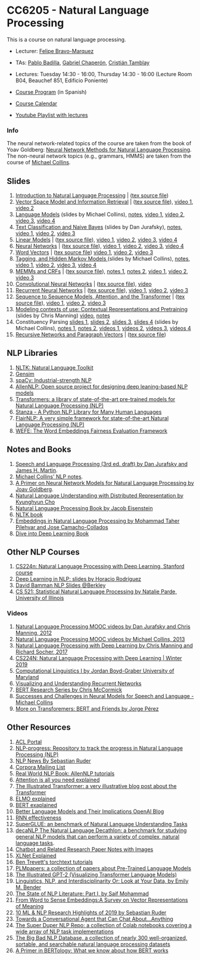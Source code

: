 # CC6205 - Natural Language Processing
This is a course on natural language processing.

* Lecturer: [Felipe Bravo-Marquez](https://felipebravom.com/)
* TAs: [Pablo Badilla](https://github.com/pabloBad), [Gabriel Chaperón](https://github.com/gchaperon), [Cristián Tamblay](https://github.com/cristian-tamblay)

* Lectures: Tuesday 14:30 - 16:00, Thursday 14:30 - 16:00  (Lecture Room B04, Beauchef 851, Edificio Poniente)

* [Course Program](https://docs.google.com/document/d/1DNja7nf0b26aRWF_gMNJf9L6SLtvtyFpucDhfcgG4d0/edit?usp=sharing) (in Spanish)

* [Course Calendar](calendar.md)

* [Youtube Playlist with lectures](https://www.youtube.com/playlist?list=PLppKo85eGXiXIh54H_qz48yHPHeNVJqBi)


### Info
The neural network-related topics of the course are taken from the book of Yoav Goldberg: 
[Neural Network Methods for Natural Language Processing](https://www.morganclaypool.com/doi/abs/10.2200/S00762ED1V01Y201703HLT037). The non-neural network topics (e.g., grammars, HMMS) are taken from the course of [Michael Collins](http://www.cs.columbia.edu/~mcollins/). 



## Slides

1. [Introduction to Natural Language Processing](slides/NLP-introduction.pdf) | ([tex source file](slides/NLP-introduction.tex))
1. [Vector Space Model and Information Retrieval](slides/NLP-IR.pdf) | ([tex source file](slides/NLP-IR.tex)), [video 1](https://www.youtube.com/watch?v=FXIVClF370w&list=PLppKo85eGXiXIh54H_qz48yHPHeNVJqBi&index=2&t=0s), [video 2](https://www.youtube.com/watch?v=f8nG1EMmPZk&list=PLppKo85eGXiXIh54H_qz48yHPHeNVJqBi&index=2)
2. [Language Models](http://www.cs.columbia.edu/~mcollins/cs4705-spring2019/slides/lmslides.pdf) (slides by Michael Collins), [notes](http://www.cs.columbia.edu/~mcollins/lm-spring2013.pdf), [video 1](https://www.youtube.com/watch?v=9E2jJ6kcb4Y&list=PLppKo85eGXiXIh54H_qz48yHPHeNVJqBi&index=3), [video 2](https://www.youtube.com/watch?v=ZWqbEQXLra0&list=PLppKo85eGXiXIh54H_qz48yHPHeNVJqBi&index=4), [video 3](https://www.youtube.com/watch?v=tsumFqwFlaA&list=PLppKo85eGXiXIh54H_qz48yHPHeNVJqBi&index=5), [video 4](https://www.youtube.com/watch?v=s3TWdv4sqkg&list=PLppKo85eGXiXIh54H_qz48yHPHeNVJqBi&index=6)
2. [Text Classification and Naive Bayes](https://web.stanford.edu/~jurafsky/slp3/slides/7_NB.pdf) (slides by Dan Jurafsky), [notes](https://web.stanford.edu/~jurafsky/slp3/4.pdf), [video 1](https://youtu.be/kG9BK9Oy1hU), [video 2](https://youtu.be/Iqte5kKHvzE), [video 3](https://youtu.be/TSJg0_X3Abk)
2. [Linear Models](slides/NLP-linear.pdf) | ([tex source file](slides/NLP-linear.tex)), [video 1](https://youtu.be/zhBxDsNLZEA), [video 2](https://youtu.be/Fooua_uaWSE), [video 3](https://youtu.be/DqbzhdQa1eQ), [video 4](https://youtu.be/1nfWWXqfAzA)
2. [Neural Networks](slides/NLP-neural.pdf) | ([tex source file](slides/NLP-neural.tex)), [video 1](https://youtu.be/oHZHA8h2xN0), [video 2](https://youtu.be/2lXank0W6G4), [video 3](https://youtu.be/BUDIi9qItzY), [video 4](https://youtu.be/KKN2Ipy-vGk)       
3. [Word Vectors](slides/NLP-wordvectors.pdf) | ([tex source file](slides/NLP-wordvectors.tex)) [video 1](https://youtu.be/wtwUsJMC9CA), [video 2](https://youtu.be/XDxzQ7JU95U), [video 3](https://youtu.be/Ikyc3DRVodk)
2. [Tagging, and Hidden Markov Models ](http://www.cs.columbia.edu/~mcollins/cs4705-spring2019/slides/tagging.pdf) (slides by Michael Collins), [notes](http://www.cs.columbia.edu/~mcollins/hmms-spring2013.pdf), [video 1](https://youtu.be/-ngfOZz8yK0), [video 2](https://youtu.be/PLoLKQwkONw), [video 3](https://youtu.be/aaa5Qoi8Vco), [video 4](https://youtu.be/4pKWIDkF_6Y)       
4. [MEMMs and CRFs](slides/NLP-CRF.pdf) | ([tex source file](slides/NLP-CRF.tex)), [notes 1](http://www.cs.columbia.edu/~mcollins/crf.pdf), [notes 2](http://www.cs.columbia.edu/~mcollins/fb.pdf), [video 1](https://youtu.be/qlI-4lSUDkg), [video 2](https://youtu.be/PLoLKQwkONw), [video 3](https://youtu.be/ZpUwDy6o28Y)
4. [Convolutional Neural Networks](slides/NLP-CNN.pdf) | ([tex source file](slides/NLP-CNN.tex)), [video](https://youtu.be/lLZW5Fn40r8)
5. [Recurrent Neural Networks](slides/NLP-RNN.pdf) | ([tex source file](slides/NLP-RNN.tex)), [video 1](https://youtu.be/BmhjUkzz3nk), [video 2](https://youtu.be/z43YFR1iIvk), [video 3](https://youtu.be/7L5JxQdwNJk)
6. [Sequence to Sequence Models, Attention, and the Transformer](slides/NLP-seq2seq.pdf) | ([tex source file](slides/NLP-seq2seq.tex)), [video 1](https://youtu.be/OpKxRjISqmM), [video 2](https://youtu.be/WQ7ihm5voB0), [video 3](https://youtu.be/8RE23Uq8rU0)
7. [Modeling contexts of use: Contextual Representations and Pretraining](slides/contextual-representations.pdf) (slides by Chris Manning) [video](https://youtu.be/S-CspeZ8FHc), [notes](https://arxiv.org/pdf/1902.06006.pdf)
2. Constituency Parsing [slides 1](http://www.cs.columbia.edu/~mcollins/cs4705-spring2019/slides/parsing1.pdf), [slides 2](http://www.cs.columbia.edu/~mcollins/cs4705-spring2019/slides/parsing2.pdf), [slides 3](http://www.cs.columbia.edu/~mcollins/cs4705-spring2019/slides/parsing2.2.pdf), [slides 4](http://www.cs.columbia.edu/~mcollins/cs4705-spring2019/slides/parsing3.pdf)    (slides by Michael Collins), [notes 1](http://www.cs.columbia.edu/~mcollins/courses/nlp2011/notes/pcfgs.pdf), [notes 2](http://www.cs.columbia.edu/~mcollins/courses/nlp2011/notes/lexpcfgs.pdf), [videos 1](https://www.youtube.com/watch?v=0tGFWbc2834&list=PLlQBy7xY8mbK9Uy9i7MTGSwyLJPii3w1L), [videos 2](https://www.youtube.com/watch?v=2hLBHSKbS44&list=PLlQBy7xY8mbKypSJe_AjVtCuXXsdODiDi), [videos 3](https://www.youtube.com/watch?v=8rD1Y6rz4Q0&list=PLlQBy7xY8mbKz9QvQU_IsOlbhshjkOwR9), [videos 4](https://www.youtube.com/watch?v=qDiVCxLq2As&list=PLlQBy7xY8mbI5o81CWHt50RtFDLYrlaKN) 
7. [Recursive Networks and Paragraph Vectors](slides/NLP-recursive.pdf) | ([tex source file](slides/NLP-recursive.tex))


## NLP Libraries

1. [NLTK: Natural Language Toolkit](https://www.nltk.org/)
2. [Gensim](https://radimrehurek.com/gensim/)
2. [spaCy: Industrial-strength NLP](https://spacy.io/)
9. [AllenNLP: Open source project for designing deep leaning-based NLP models](https://allennlp.org/)
22. [Transformers: a library of state-of-the-art pre-trained models for Natural Language Processing (NLP)](https://huggingface.co/transformers/)
31. [Stanza - A Python NLP Library for Many Human Languages](https://stanfordnlp.github.io/stanza/)
35. [FlairNLP: A very simple framework for state-of-the-art Natural Language Processing (NLP)](https://github.com/flairNLP/flair)
36. [WEFE: The Word Embeddings Fairness Evaluation Framework](https://wefe.readthedocs.io/en/latest/)

## Notes and Books 
1. [Speech and Language Processing (3rd ed. draft) by Dan Jurafsky and James H. Martin](https://web.stanford.edu/~jurafsky/slp3/).
2. [Michael Collins' NLP notes](http://www.cs.columbia.edu/~mcollins/).
3. [A Primer on Neural Network Models for Natural Language Processing by Joav Goldberg](https://u.cs.biu.ac.il/~yogo/nnlp.pdf).
4. [Natural Language Understanding with Distributed Representation by Kyunghyun Cho](https://arxiv.org/abs/1511.07916)
5. [Natural Language Processing Book by Jacob Eisenstein](https://github.com/jacobeisenstein/gt-nlp-class/blob/master/notes/eisenstein-nlp-notes.pdf)
8. [NLTK book](http://www.nltk.org/book/)
9. [Embeddings in Natural Language Processing by Mohammad Taher Pilehvar and Jose Camacho-Collados](http://josecamachocollados.com/book_embNLP_draft.pdf)
31. [Dive into Deep Learning Book](https://d2l.ai/)

## Other NLP Courses
1. [CS224n: Natural Language Processing with Deep Learning, Stanford course](http://web.stanford.edu/class/cs224n/)
2. [Deep Learning in NLP: slides by Horacio Rodríguez](https://www.cs.upc.edu/~horacio/ahlt/DeepLearning02.pdf)
3. [David Bamman NLP Slides @Berkley](http://people.ischool.berkeley.edu/~dbamman/nlp18.html)
4. [CS 521: Statistical Natural Language Processing by Natalie Parde, University of Illinois](http://www.natalieparde.com/teaching/cs521_spring2020.html)


### Videos 

1. [Natural Language Processing MOOC videos by Dan Jurafsky and Chris Manning, 2012](https://www.youtube.com/playlist?list=PLoROMvodv4rOFZnDyrlW3-nI7tMLtmiJZ&disable_polymer=true)
2. [Natural Language Processing MOOC videos by Michael Collins, 2013](https://www.youtube.com/channel/UCB_JX4jH3QQmp69rmkWpl1A/playlists?shelf_id=3&view=50&sort=dd)
3. [Natural Language Processing with Deep Learning by Chris Manning and Richard Socher, 2017](https://www.youtube.com/playlist?list=PL3FW7Lu3i5Jsnh1rnUwq_TcylNr7EkRe6)
4. [CS224N: Natural Language Processing with Deep Learning | Winter 2019](https://www.youtube.com/playlist?list=PLoROMvodv4rOhcuXMZkNm7j3fVwBBY42z)
5. [Computational Linguistics I by Jordan Boyd-Graber  University of Maryland](https://www.youtube.com/playlist?list=PLegWUnz91WfuPebLI97-WueAP90JO-15i)  
5. [Visualizing and Understanding Recurrent Networks](https://skillsmatter.com/skillscasts/6611-visualizing-and-understanding-recurrent-networks)
5. [BERT Research Series by  Chris McCormick](https://www.youtube.com/playlist?list=PLam9sigHPGwOBuH4_4fr-XvDbe5uneaf6)
5. [Successes and Challenges in Neural Models for Speech and Language - Michael Collins](https://www.youtube.com/watch?v=jfwqRMdTmLo)
5. [More on Transforemers: BERT and Friends by Jorge Pérez](https://tv.vera.com.uy/video/55388)


## Other Resources
1. [ACL Portal](https://www.aclweb.org/portal/)
1. [NLP-progress: Repository to track the progress in Natural Language Processing (NLP)](http://nlpprogress.com/)
2. [NLP News By Sebastian Ruder](http://newsletter.ruder.io/)
2. [Corpora Mailing List](https://mailman.uib.no/listinfo/corpora)
2. [Real World NLP Book: AllenNLP tutorials](http://www.realworldnlpbook.com/)
3. [Attention is all you need explained](http://mlexplained.com/2017/12/29/attention-is-all-you-need-explained/)
4. [The Illustrated Transformer: a very illustrative blog post about the Transformer](http://jalammar.github.io/illustrated-transformer/)
5. [ELMO explained](http://mlexplained.com/2018/06/15/paper-dissected-deep-contextualized-word-representations-explained/)
13. [BERT exaplained](http://mlexplained.com/2019/01/07/paper-dissected-bert-pre-training-of-deep-bidirectional-transformers-for-language-understanding-explained/)
14. [Better Language Models
    and Their Implications OpenAI Blog](https://openai.com/blog/better-language-models/)
16. [RNN effectiveness](http://karpathy.github.io/2015/05/21/rnn-effectiveness/)
17. [SuperGLUE: an benchmark of Natural Language Understanding Tasks](https://super.gluebenchmark.com/)
18. [decaNLP The Natural Language Decathlon: a benchmark for studying general NLP models that can perform a variety of complex, natural language tasks](http://decanlp.com/).
20. [Chatbot and Related Research Paper Notes with Images](https://github.com/ricsinaruto/Seq2seqChatbots/wiki/Chatbot-and-Related-Research-Paper-Notes-with-Images)
21. [XLNet Explained](http://mlexplained.com/2019/06/30/paper-dissected-xlnet-generalized-autoregressive-pretraining-for-language-understanding-explained/)
23. [Ben Trevett's torchtext tutorials](https://github.com/bentrevett/)
24. [PLMpapers: a collection of papers about Pre-Trained Language Models](https://github.com/thunlp/PLMpapers)
25. [The Illustrated GPT-2 (Visualizing Transformer Language Models)](https://jalammar.github.io/illustrated-gpt2/)
26. [Linguistics, NLP, and Interdisciplinarity Or: Look at Your Data, by Emily M. Bender](https://medium.com/@emilymenonbender/linguistics-nlp-and-interdisciplinarity-or-look-at-your-data-e49e03d37c9c)
27. [The State of NLP Literature: Part I, by Saif Mohammad](https://medium.com/@nlpscholar/state-of-nlp-cbf768492f90)
28. [From Word to Sense Embeddings:A Survey on Vector Representations of Meaning](https://arxiv.org/pdf/1805.04032.pdf)
29. [10 ML & NLP Research Highlights of 2019 by Sebastian Ruder](https://ruder.io/research-highlights-2019/index.html)
30. [Towards a Conversational Agent that Can Chat About…Anything](https://ai.googleblog.com/2020/01/towards-conversational-agent-that-can.html?m=1)
32. [The Super Duper NLP Repo:  a collection of Colab notebooks covering a wide array of NLP task implementations](https://notebooks.quantumstat.com/)
33. [The Big Bad NLP Database, a collection of nearly 300 well-organized, sortable, and searchable natural language processing datasets](https://datasets.quantumstat.com/)
34. [A Primer in BERTology: What we know about how BERT works](https://arxiv.org/abs/2002.12327)





